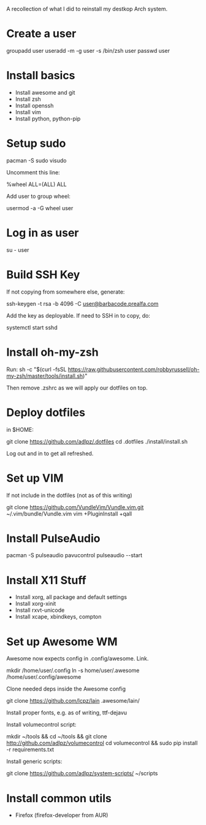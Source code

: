 A recollection of what I did to reinstall my destkop Arch system.

# Create a user

groupadd user
useradd -m -g user -s /bin/zsh user
passwd user

# Install basics

- Install awesome and git
- Install zsh
- Install openssh
- Install vim
- Install python, python-pip

# Setup sudo

pacman -S sudo
visudo

Uncomment this line:

%wheel ALL=(ALL) ALL

Add user to group wheel:

usermod -a -G wheel user

# Log in as user

su -  user

# Build SSH Key

If not copying from somewhere else, generate:

ssh-keygen -t rsa -b 4096 -C user@barbacode.prealfa.com

Add the key as deployable. If need to SSH in to copy, do:

systemctl start sshd

# Install oh-my-zsh

Run:
sh -c "$(curl -fsSL https://raw.githubusercontent.com/robbyrussell/oh-my-zsh/master/tools/install.sh)"

Then remove .zshrc as we will apply our dotfiles on top.

# Deploy dotfiles

in $HOME:

git clone https://github.com/adlpz/.dotfiles
cd .dotfiles
./install/install.sh

Log out and in to get all refreshed.

# Set up VIM

If not include in the dotfiles (not as of this writing)

git clone https://github.com/VundleVim/Vundle.vim.git ~/.vim/bundle/Vundle.vim
vim +PluginInstall +qall

# Install PulseAudio

pacman -S pulseaudio pavucontrol
pulseaudio --start

# Install X11 Stuff

- Install xorg, all package and default settings
- Install xorg-xinit
- Install rxvt-unicode
- Install xcape, xbindkeys, compton

# Set up Awesome WM

Awesome now expects config in .config/awesome. Link.

mkdir /home/user/.config
ln -s home/user/.awesome /home/user/.config/awesome

Clone needed deps inside the Awesome config

git clone https://github.com/lcpz/lain .awesome/lain/

Install proper fonts, e.g. as of writing, ttf-dejavu

Install volumecontrol script:

mkdir ~/tools && cd ~/tools && git clone http://github.com/adlpz/volumecontrol
cd volumecontrol && sudo pip install -r requirements.txt

Install generic scripts:

git clone https://github.com/adlpz/system-scripts/ ~/scripts

# Install common utils

- Firefox (firefox-developer from AUR)
